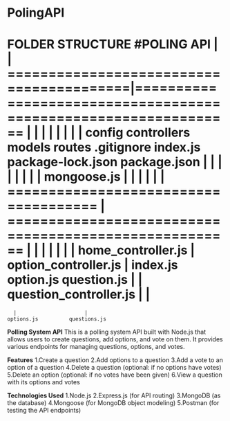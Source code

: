 # PolingAPI
FOLDER STRUCTURE
                                               **#POLING API**
                                                      |   
                                                      |
             =========================================|================================================================
             |              |            |          |               |            |                 |                  |
          config      controllers      models      routes      .gitignore      index.js      package-lock.json      package.json
            |              |                |          |
            |              |                |          |
        mongoose.js        |                |          |
                           |                |          |
=====================================       |        ======================================================
|                    |      |               |              |                 |                  |
home_controller.js   | option_controller.js |            index.js        option.js          question.js
                     |                      |
       question_controller.js               |
                                            |
====================================================
      |                      |
    options.js          questions.js






**Polling System API**
This is a polling system API built with Node.js that allows users to create questions, add options, and vote on them. It provides various endpoints for managing questions, options, and votes.

**Features**
1.Create a question
2.Add options to a question
3.Add a vote to an option of a question
4.Delete a question (optional: if no options have votes)
5.Delete an option (optional: if no votes have been given)
6.View a question with its options and votes

**Technologies Used**
1.Node.js
2.Express.js (for API routing)
3.MongoDB (as the database)
4.Mongoose (for MongoDB object modeling)
5.Postman (for testing the API endpoints)


